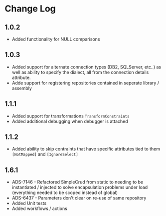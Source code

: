 # Change Log

## 1.0.2

- Added functionality for NULL comparisons

## 1.0.3

- Added support for alternate connection types (DB2, SQLServer, etc..) as well as ability to specify the dialect, all from the connection details attribute.
- Adde support for registering repositories contained in seperate library / assembly

## 1.1.1

- Added support for transformations `TransformConstraints`
- Added additional debugging when debugger is attached

## 1.1.2

- Added ability to skip contraints that have specific attributes tied to them `[NotMapped]` and `[IgnoreSelect]`

## 1.6.1

- ADS-7146 - Refactored SimpleCrud from static to needing to be instantiated / injected to solve encapsulation problems under load (everything needed to be scoped instead of global)
- ADS-6437 - Parameters don't clear on re-use of same repository
- Added Unit tests
- Added workflows / actions
